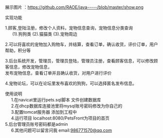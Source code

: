 
展示图片 ：https://github.com/RAOE/java-----/blob/master/show.png


实现功能

  1.顾客,登陆注册，修改个人资料，宠物信息查询，宠物信息分类查询<br/>
       (1).狗狗类 (2).猫猫类 (3).宠物周边<br/>

  2.可以将喜欢的宠物加入购物车，并结算，查看订单，确认收货，评价订单，用户帮助，积分等<br/>
 

  3.后台系统开发，管理员，管理员登陆，管理员注册，查看顾客信息，可以修改顾客信息，修改宠物信息，<br/>
       发布宠物信息，查看订单并且确认收货，对用户进行评价       <br/>
 
 4.宠物论坛，可以在论坛里发布喜欢的狗狗，可以选择匿名发布信息。<br/>
  
  使用说明<br/>
      1.在navicat里运行pets.sql脚本 文件创建数据库<br/>
      2.在dhcp数据库连接池里将mysql账号密码修改为你自己的<br/>
      3.配置tomcat服务器 添加到工程中<br/>
      4.运行项目 localhost:8080/PetsFront为项目的首页						<br/>
      5.后台管理员账号密码都是admin<br/>
      6.其他问题可以留言问我 email:986771570@qq.com<br/>


